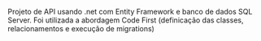 Projeto de API usando .net com Entity Framework e banco de dados SQL Server. 
Foi utilizada a abordagem Code First (definicação das classes, relacionamentos e execução de migrations)

